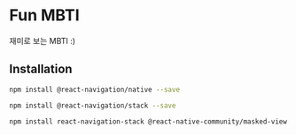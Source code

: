 # Fun MBTI
재미로 보는 MBTI :)

## Installation

```bash
npm install @react-navigation/native --save
```

```bash
npm install @react-navigation/stack --save
```

```bash
npm install react-navigation-stack @react-native-community/masked-view
```
